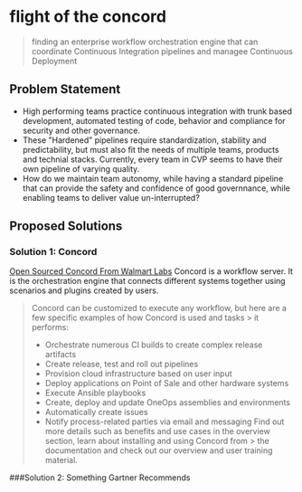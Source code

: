 # flight of the concord
> finding an enterprise workflow orchestration engine that can coordinate Continuous Integration pipelines and managee Continuous Deployment  

## Problem Statement
- High performing teams practice continuous integration with trunk based development, automated testing of code, behavior and compliance for security and other governance. 
- These "Hardened" pipelines require standardization, stability and predictability, but must also fit the needs of multiple teams, products and technial stacks. Currently, every team in CVP seems to have their own pipeline of varying quality.
- How do we maintain team autonomy, while having a standard pipeline that can provide the safety and confidence of good governnance, while enabling teams to deliver value un-interrupted? 

## Proposed Solutions
### Solution 1: Concord
 [Open Sourced Concord From Walmart Labs](https://concord.walmartlabs.com/)
 Concord is a workflow server. It is the orchestration engine that connects different systems together using scenarios and plugins created by users.

>  Concord can be customized to execute any workflow, but here are a few specific examples of how Concord is used and tasks > it performs:
>  - Orchestrate numerous CI builds to create complex release artifacts
> - Create release, test and roll out pipelines
>  - Provision cloud infrastructure based on user input
>  - Deploy applications on Point of Sale and other hardware systems
> - Execute Ansible playbooks
> - Create, deploy and update OneOps assemblies and environments
> - Automatically create issues
> - Notify process-related parties via email and messaging
> Find out more details such as benefits and use cases in the overview section, learn about installing and using Concord from > the documentation and check out our overview and user training material.

###Solution 2: Something Gartner Recommends

